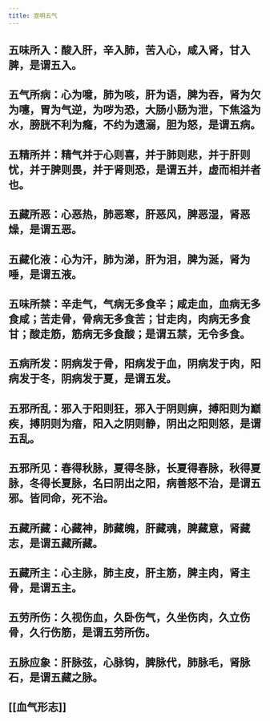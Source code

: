 ```yaml
---
title: 宣明五气
---
```


## 五味所入：酸入肝，辛入肺，苦入心，咸入肾，甘入脾，是谓五入。
## 五气所病：心为噫，肺为咳，肝为语，脾为吞，肾为欠为嚏，胃为气逆，为哕为恐，大肠小肠为泄，下焦溢为水，膀胱不利为癃，不约为遗溺，胆为怒，是谓五病。
## 五精所并：精气并于心则喜，并于肺则悲，并于肝则忧，并于脾则畏，并于肾则恐，是谓五并，虚而相并者也。
## 五藏所恶：心恶热，肺恶寒，肝恶风，脾恶湿，肾恶燥，是谓五恶。
## 五藏化液：心为汗，肺为涕，肝为泪，脾为涎，肾为唾，是谓五液。
## 五味所禁：辛走气，气病无多食辛；咸走血，血病无多食咸；苦走骨，骨病无多食苦；甘走肉，肉病无多食甘；酸走筋，筋病无多食酸；是谓五禁，无令多食。
## 五病所发：阴病发于骨，阳病发于血，阴病发于肉，阳病发于冬，阴病发于夏，是谓五发。
## 五邪所乱：邪入于阳则狂，邪入于阴则痹，搏阳则为巅疾，搏阴则为瘖，阳入之阴则静，阴出之阳则怒，是谓五乱。
## 五邪所见：春得秋脉，夏得冬脉，长夏得春脉，秋得夏脉，冬得长夏脉，名曰阴出之阳，病善怒不治，是谓五邪。皆同命，死不治。
## 五藏所藏：心藏神，肺藏魄，肝藏魂，脾藏意，肾藏志，是谓五藏所藏。
## 五藏所主：心主脉，肺主皮，肝主筋，脾主肉，肾主骨，是谓五主。
## 五劳所伤：久视伤血，久卧伤气，久坐伤肉，久立伤骨，久行伤筋，是谓五劳所伤。
## 五脉应象：肝脉弦，心脉钩，脾脉代，肺脉毛，肾脉石，是谓五藏之脉。
## [[血气形志]]
